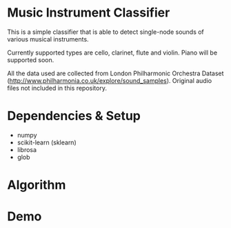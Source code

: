 # Music Instrument Classifier

This is a simple classifier that is able to detect single-node sounds of various musical instruments.

Currently supported types are cello, clarinet, flute and violin. Piano will be supported soon. 

All the data used are collected from London Philharmonic Orchestra Dataset (http://www.philharmonia.co.uk/explore/sound_samples). Original audio files not included in this repository. 


# Dependencies & Setup
 - numpy
 - scikit-learn (sklearn)
 - librosa
 - glob


# Algorithm


# Demo

